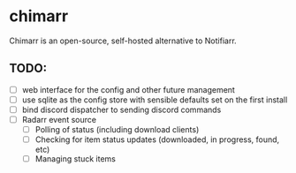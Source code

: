 # chimarr

Chimarr is an open-source, self-hosted alternative to Notifiarr.


## TODO:
- [ ] web interface for the config and other future management
- [ ] use sqlite as the config store with sensible defaults set on the first install
- [ ] bind discord dispatcher to sending discord commands
- [ ] Radarr event source
  - [ ] Polling of status (including download clients)
  - [ ] Checking for item status updates (downloaded, in progress, found, etc)
  - [ ] Managing stuck items
